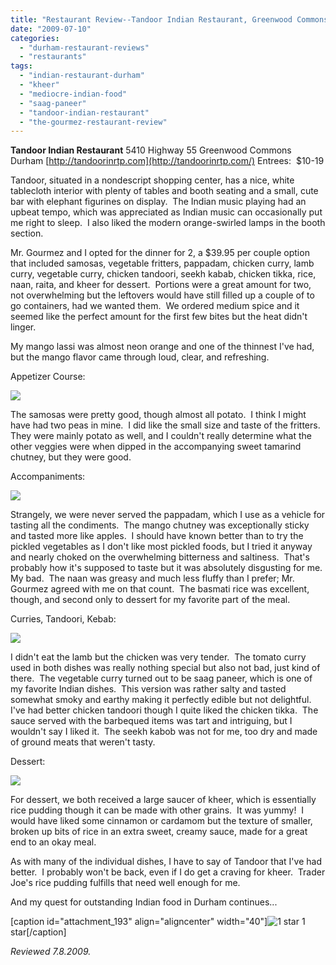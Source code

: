 ```yaml
---
title: "Restaurant Review--Tandoor Indian Restaurant, Greenwood Commons, Durham"
date: "2009-07-10"
categories: 
  - "durham-restaurant-reviews"
  - "restaurants"
tags: 
  - "indian-restaurant-durham"
  - "kheer"
  - "mediocre-indian-food"
  - "saag-paneer"
  - "tandoor-indian-restaurant"
  - "the-gourmez-restaurant-review"
---
```


**Tandoor Indian Restaurant** 5410 Highway 55 Greenwood Commons Durham [http://tandoorinrtp.com](http://tandoorinrtp.com/) Entrees:  $10-19

Tandoor, situated in a nondescript shopping center, has a nice, white tablecloth interior with plenty of tables and booth seating and a small, cute bar with elephant figurines on display.  The Indian music playing had an upbeat tempo, which was appreciated as Indian music can occasionally put me right to sleep.  I also liked the modern orange-swirled lamps in the booth section.

Mr. Gourmez and I opted for the dinner for 2, a $39.95 per couple option that included samosas, vegetable fritters, pappadam, chicken curry, lamb curry, vegetable curry, chicken tandoori, seekh kabab, chicken tikka, rice, naan, raita, and kheer for dessert.  Portions were a great amount for two, not overwhelming but the leftovers would have still filled up a couple of to go containers, had we wanted them.  We ordered medium spice and it seemed like the perfect amount for the first few bites but the heat didn't linger.

My mango lassi was almost neon orange and one of the thinnest I've had, but the mango flavor came through loud, clear, and refreshing.

Appetizer Course:

![](http://www.thegourmez.com/photos/tandoor2.jpg)

The samosas were pretty good, though almost all potato.  I think I might have had two peas in mine.  I did like the small size and taste of the fritters. They were mainly potato as well, and I couldn't really determine what the other veggies were when dipped in the accompanying sweet tamarind chutney, but they were good.

Accompaniments:

![](http://www.thegourmez.com/photos/tandoor3.jpg)

Strangely, we were never served the pappadam, which I use as a vehicle for tasting all the condiments.  The mango chutney was exceptionally sticky and tasted more like apples.  I should have known better than to try the pickled vegetables as I don't like most pickled foods, but I tried it anyway and nearly choked on the overwhelming bitterness and saltiness.  That's probably how it's supposed to taste but it was absolutely disgusting for me.  My bad.  The naan was greasy and much less fluffy than I prefer; Mr. Gourmez agreed with me on that count.  The basmati rice was excellent, though, and second only to dessert for my favorite part of the meal.

Curries, Tandoori, Kebab:

![](http://www.thegourmez.com/photos/tandoor5.jpg)

I didn't eat the lamb but the chicken was very tender.  The tomato curry used in both dishes was really nothing special but also not bad, just kind of there.  The vegetable curry turned out to be saag paneer, which is one of my favorite Indian dishes.  This version was rather salty and tasted somewhat smoky and earthy making it perfectly edible but not delightful.  I've had better chicken tandoori though I quite liked the chicken tikka.  The sauce served with the barbequed items was tart and intriguing, but I wouldn't say I liked it.  The seekh kabob was not for me, too dry and made of ground meats that weren't tasty.

Dessert:

![](http://www.thegourmez.com/photos/tandoor7.jpg)

For dessert, we both received a large saucer of kheer, which is essentially rice pudding though it can be made with other grains.  It was yummy!  I would have liked some cinnamon or cardamom but the texture of smaller, broken up bits of rice in an extra sweet, creamy sauce, made for a great end to an okay meal.

As with many of the individual dishes, I have to say of Tandoor that I've had better.  I probably won't be back, even if I do get a craving for kheer.  Trader Joe's rice pudding fulfills that need well enough for me.

And my quest for outstanding Indian food in Durham continues...

\[caption id="attachment\_193" align="aligncenter" width="40"\]![1 star](http://s3.amazonaws.com/thegourmez-wpmedia/2009/04/rating_olive1.gif "rating_olive1") 1 star\[/caption\]

_Reviewed 7.8.2009._
